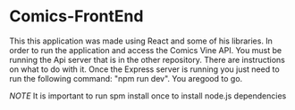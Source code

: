 # Comics-FrontEnd

This this application was made using React and some of his libraries.
In order to run the application and access the Comics Vine API. 
You must be running the Api server that is in the other repository. 
There are instructions on what to do with it.
Once the Express server is running you just need to run the following command: "npm run dev". 
You aregood to go.

*NOTE* It is important to run spm install once to install node.js dependencies
